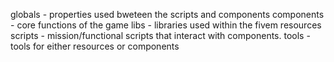 globals - properties used bweteen the scripts and components
components - core functions of the game
libs - libraries used within the fivem resources
scripts - mission/functional scripts that interact with components.
tools - tools for either resources or components